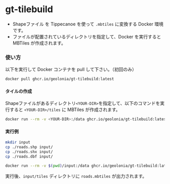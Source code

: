 # gt-tilebuild

- Shapeファイル を Tippecanoe を使って `.mbtiles` に変換する Docker 環境です。  
- ファイルが配置されているディレクトリを指定して、Docker を実行すると MBTiles が作成されます。

### 使い方

以下を実行して Docker コンテナを pull して下さい。（初回のみ）
```bash
docker pull ghcr.io/geolonia/gt-tilebuild:latest
```

#### タイルの作成
Shapeファイルがあるディレクトリ`<YOUR-DIR>`を指定して、以下のコマンドを実行すると `<YOUR-DIR>/tiles` に MBTiles が作成されます。

```bash
docker run --rm -v <YOUR-DIR>:/data ghcr.io/geolonia/gt-tilebuild:latest
```


#### 実行例

```bash
mkdir input
cp ./roads.shp input/
cp ./roads.shx input/
cp ./roads.dbf input/

docker run --rm -v $(pwd)/input:/data ghcr.io/geolonia/gt-tilebuild:latest
```

実行後、`input/tiles` ディレクトリに `roads.mbtiles` が出力されます。
